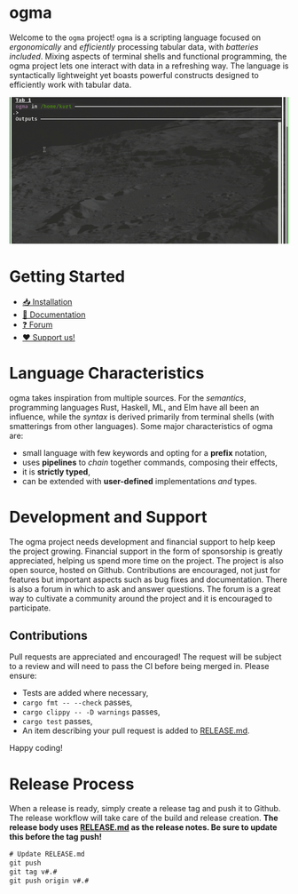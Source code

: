 # ogma

Welcome to the `ogma` project!
`ogma` is a scripting language focused on _ergonomically_ and _efficiently_
processing tabular data, with _batteries included_.
Mixing aspects of terminal shells and functional programming, the ogma project lets one interact
with data in a refreshing way.
The language is syntactically lightweight yet boasts powerful constructs designed to
efficiently work with tabular data.

![](./docs/assets/common-cmds.filter.gif?raw=true)

# Getting Started

- [📥 Installation](https://daedalus.report/d/docs/Ogma.book/02%20getting%20started/2.1%20installation.md?pwd-raw=docs)
- [📖 Documentation](https://daedalus.report/d/docs/Ogma.book/01%20Introduction.md?pwd-raw=docs)
- [❓ Forum](https://forum.daedalus.report/)
- [❤️ Support us!](https://github.com/sponsors/kdr-aus)

# Language Characteristics

ogma takes inspiration from multiple sources.
For the _semantics_, programming languages Rust, Haskell, ML, and Elm have
all been an influence, while the _syntax_ is derived primarily from terminal shells (with
smatterings from other languages). Some major characteristics of ogma are:

- small language with few keywords and opting for a **prefix** notation,
- uses **pipelines** to _chain_ together commands, composing their effects,
- it is **strictly typed**,
- can be extended with **user-defined** implementations _and_ types.

# Development and Support

The ogma project needs development and financial support to help keep the project growing.
Financial support in the form of sponsorship is greatly appreciated, helping us spend more time on
the project.
The project is also open source, hosted on Github. Contributions are encouraged, not just for
features but important aspects such as bug fixes and documentation.
There is also a forum in which to ask and answer questions. The forum is a great way to cultivate a
community around the project and it is encouraged to participate.

## Contributions

Pull requests are appreciated and encouraged! The request will be subject to a review and will
need to pass the CI before being merged in. Please ensure:

- Tests are added where necessary,
- `cargo fmt -- --check` passes,
- `cargo clippy -- -D warnings` passes,
- `cargo test` passes,
- An item describing your pull request is added to [RELEASE.md](./RELEASE.md).

Happy coding!

# Release Process

When a release is ready, simply create a release tag and push it to Github.
The release workflow will take care of the build and release creation.
**The release body uses [RELEASE.md](./RELEASE.md) as the release notes.
Be sure to update this before the tag push!**

```
# Update RELEASE.md
git push
git tag v#.#
git push origin v#.#
```
